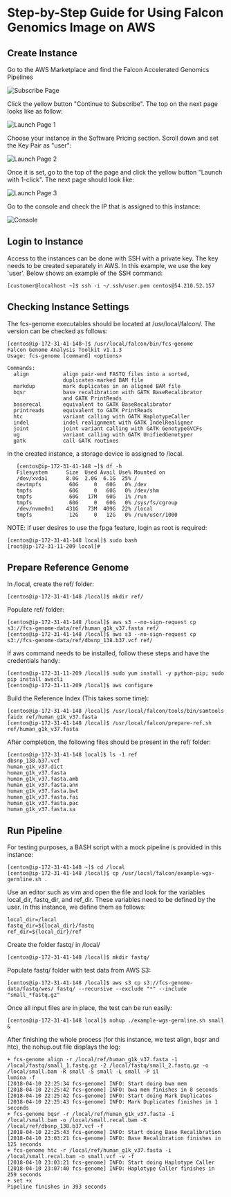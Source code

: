 # Step-by-Step Guide for Using Falcon Genomics Image on AWS

## Create Instance
Go to the AWS Marketplace and find the Falcon Accelerated Genomics Pipelines

![Subscribe Page](img/SubscribePage.png)

Click the yellow button "Continue to Subscribe". The top on the next page looks like as follow:

![Launch Page 1](img/LaunchPage1.png)

Choose your instance in the Software Pricing section. Scroll down and set the Key Pair as "user":

![Launch Page 2](img/LaunchPage2.png)

Once it is set, go to the top of the page and click the yellow button "Launch with 1-click". The next page should look like:

![Launch Page 3](img/LaunchPage3.png)

Go to the console and check the IP that is assigned to this instance:

![Console](img/Console.png)

## Login to Instance
Access to the instances can be done with SSH with a private key. The key needs to be created separately in AWS. In this example, we use the key 'user'. Below shows an example of the SSH command:
   ```
   [customer@localhost ~]$ ssh -i ~/.ssh/user.pem centos@54.210.52.157
   ```
## Checking Instance Settings
The fcs-genome executables should be located at /usr/local/falcon/. The version can be checked as follows:
   ```
   [centos@ip-172-31-41-148~]$ /usr/local/falcon/bin/fcs-genome
   Falcon Genome Analysis Toolkit v1.1.3
   Usage: fcs-genome [command] <options>

   Commands:
     align           align pair-end FASTQ files into a sorted,             
                     duplicates-marked BAM file                            
     markdup         mark duplicates in an aligned BAM file                
     bqsr            base recalibration with GATK BaseRecalibrator         
                     and GATK PrintReads                                   
     baserecal       equivalent to GATK BaseRecalibrator                   
     printreads      equivalent to GATK PrintReads                         
     htc             variant calling with GATK HaplotypeCaller             
     indel           indel realignment with GATK IndelRealigner            
     joint           joint variant calling with GATK GenotypeGVCFs         
     ug              variant calling with GATK UnifiedGenotyper            
     gatk            call GATK routines                                    
   ```
In the created instance, a storage device is assigned to /local.
```
   [centos@ip-172-31-41-148 ~]$ df -h
   Filesystem      Size  Used Avail Use% Mounted on
   /dev/xvda1      8.0G  2.0G  6.1G  25% /
   devtmpfs         60G     0   60G   0% /dev
   tmpfs            60G     0   60G   0% /dev/shm
   tmpfs            60G   17M   60G   1% /run
   tmpfs            60G     0   60G   0% /sys/fs/cgroup
   /dev/nvme0n1    431G   73M  409G  22% /local
   tmpfs            12G     0   12G   0% /run/user/1000
   ```

NOTE: if user desires to use the fpga feature, login as root is required:
   ```
   [centos@ip-172-31-41-148 local]$ sudo bash
   [root@ip-172-31-11-209 local]#
   ```

## Prepare Reference Genome
In /local, create the ref/ folder:
   ```
   [centos@ip-172-31-41-148 /local]$ mkdir ref/
   ```
Populate ref/ folder:
   ```
   [centos@ip-172-31-41-148 /local]$ aws s3 --no-sign-request cp s3://fcs-genome-data/ref/human_g1k_v37.fasta ref/
   [centos@ip-172-31-41-148 /local]$ aws s3 --no-sign-request cp s3://fcs-genome-data/ref/dbsnp_138.b37.vcf ref/
   ```
If aws command needs to be installed, follow these steps and have the credentials handy:
   ```
   [centos@ip-172-31-11-209 /local]$ sudo yum install -y python-pip; sudo pip install awscli
   [centos@ip-172-31-11-209 /local]$ aws configure
   ```
Build the Reference Index (This takes some time):
   ```
   [centos@ip-172-31-41-148 /local]$ /usr/local/falcon/tools/bin/samtools faidx ref/human_g1k_v37.fasta
   [centos@ip-172-31-41-148 /local]$ /usr/local/falcon/prepare-ref.sh ref/human_g1k_v37.fasta
   ```
After completion, the following files should be present in the ref/ folder:
   ```
   [centos@ip-172-31-41-148 local]$ ls -1 ref
   dbsnp_138.b37.vcf
   human_g1k_v37.dict
   human_g1k_v37.fasta
   human_g1k_v37.fasta.amb
   human_g1k_v37.fasta.ann
   human_g1k_v37.fasta.bwt
   human_g1k_v37.fasta.fai
   human_g1k_v37.fasta.pac
   human_g1k_v37.fasta.sa
  ```

## Run Pipeline
For testing purposes, a BASH script with a mock pipeline is provided in this instance:
   ```
   [centos@ip-172-31-41-148 ~]$ cd /local
   [centos@ip-172-31-41-148 /local]$ cp /usr/local/falcon/example-wgs-germline.sh .
   ```
Use an editor such as vim and open the file and look for the variables local_dir, fastq_dir, and ref_dir.
These variables need to be defined by the user.  In this instance, we define them as follows:
   ```
   local_dir=/local
   fastq_dir=${local_dir}/fastq
   ref_dir=${local_dir}/ref
   ```
Create the folder fastq/ in /local/
   ```
   [centos@ip-172-31-41-148 /local]$ mkdir fastq/
   ```
Populate fastq/ folder with test data from AWS S3:
   ```
   [centos@ip-172-31-41-148 /local]$ aws s3 cp s3://fcs-genome-data/fastq/wes/ fastq/ --recursive --exclude "*" --include "small_*fastq.gz"
   ```
Once all input files are in place, the test can be run easily:
   ```
   [centos@ip-172-31-41-148 local]$ nohup ./example-wgs-germline.sh small &
   ```
After finishing the whole process (for this instance, we test align, bqsr and htc), the nohup.out file displays the log:
   ```
   + fcs-genome align -r /local/ref/human_g1k_v37.fasta -1 /local/fastq/small_1.fastq.gz -2 /local/fastq/small_2.fastq.gz -o /local/small.bam -R small -S small -L small -P il
lumina -f
   [2018-04-10 22:25:34 fcs-genome] INFO: Start doing bwa mem
   [2018-04-10 22:25:42 fcs-genome] INFO: bwa mem finishes in 8 seconds
   [2018-04-10 22:25:42 fcs-genome] INFO: Start doing Mark Duplicates
   [2018-04-10 22:25:43 fcs-genome] INFO: Mark Duplicates finishes in 1 seconds
   + fcs-genome bqsr -r /local/ref/human_g1k_v37.fasta -i /local/small.bam -o /local/small.recal.bam -K /local/ref/dbsnp_138.b37.vcf -f
   [2018-04-10 22:25:43 fcs-genome] INFO: Start doing Base Recalibration
   [2018-04-10 23:03:21 fcs-genome] INFO: Base Recalibration finishes in 125 seconds
   + fcs-genome htc -r /local/ref/human_g1k_v37.fasta -i /local/small.recal.bam -o small.vcf -v -f
   [2018-04-10 23:03:21 fcs-genome] INFO: Start doing Haplotype Caller
   [2018-04-10 23:07:40 fcs-genome] INFO: Haplotype Caller finishes in 259 seconds
   + set +x
   Pipeline finishes in 393 seconds
   ```
